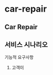 # car-repair

Car Repair
----------------------------------------


서비스 시나리오
----------------------------------------
기능적 요구사항
1. 고객이 
